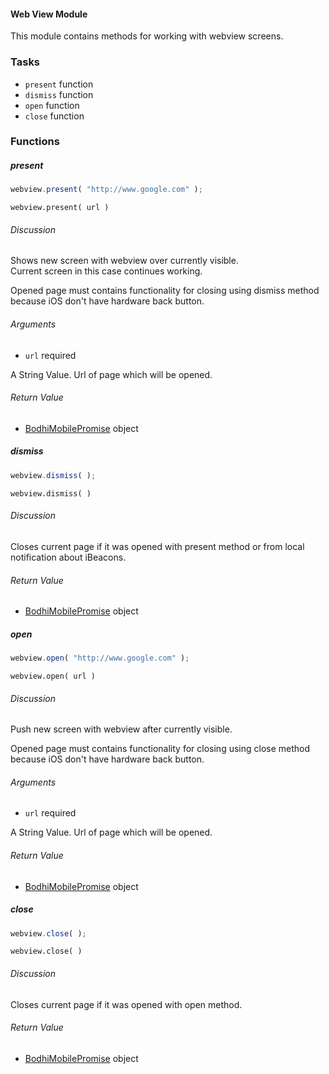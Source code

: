 #### Web View Module

This module contains methods for working with webview screens.

### Tasks

  * `present` function
  * `dismiss` function
  * `open` function
  * `close` function

### Functions

##### present

```javascript
webview.present( "http://www.google.com" );
```

`webview.present( url )`

###### Discussion

Shows new screen with webview over currently visible.  
Current screen in this case continues working.

Opened page must contains functionality for closing using dismiss method
because iOS don't have hardware back button.

###### Arguments

  * `url` required

A String Value. Url of page which will be opened.

###### Return Value

  * [BodhiMobilePromise](#kernel-promise) object

##### dismiss

```javascript
webview.dismiss( );
```

`webview.dismiss( )`

###### Discussion

Closes current page if it was opened with present method or from local
notification about iBeacons.

###### Return Value

  * [BodhiMobilePromise](#kernel-promise) object

##### open

```javascript
webview.open( "http://www.google.com" );
```

`webview.open( url )`

###### Discussion

Push new screen with webview after currently visible.

Opened page must contains functionality for closing using close method because
iOS don't have hardware back button.

###### Arguments

  * `url` required

A String Value. Url of page which will be opened.

###### Return Value

  * [BodhiMobilePromise](#kernel-promise) object

##### close

```javascript
webview.close( );
```

`webview.close( )`

###### Discussion

Closes current page if it was opened with open method.

###### Return Value

  * [BodhiMobilePromise](#kernel-promise) object
